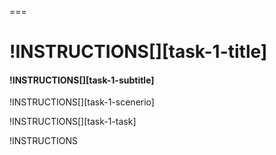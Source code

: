 ===

# !INSTRUCTIONS[][task-1-title]

#### !INSTRUCTIONS[][task-1-subtitle]

!INSTRUCTIONS[][task-1-scenerio]

!INSTRUCTIONS[][task-1-task]

<!-- How do we include this conditionally? -->
!INSTRUCTIONS[](https://raw.githubusercontent.com/JohnR-LoD/ChallengeLabsContent/master/BoilerPlate/AzureDisclaimer.md)